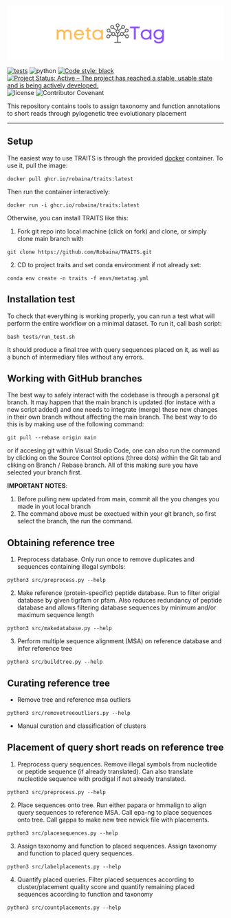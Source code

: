 ![logo](docs/imgs/meta_trans.png)

[![tests](https://github.com/Robaina/TRAITS/actions/workflows/tests.yml/badge.svg)](https://github.com/Robaina/TRAITS/actions/workflows/tests.yml)
![python](https://img.shields.io/badge/Python-3.8%2B-blue)
[![Code style: black](https://img.shields.io/badge/code%20style-black-000000.svg)](https://github.com/psf/black)
[![Project Status: Active – The project has reached a stable, usable state and is being actively developed.](https://www.repostatus.org/badges/latest/active.svg)](https://www.repostatus.org/#active)
![license](https://img.shields.io/github/license/Robaina/Pynteny)
![Contributor Covenant](https://img.shields.io/badge/Contributor%20Covenant-v2.0%20adopted-ff69b4)

This repository contains tools to assign taxonomy and function annotations to short reads through pylogenetic tree evolutionary placement

---
## Setup
The easiest way to use TRAITS is through the provided [docker](https://www.docker.com/) container. To use it, pull the image:

```
docker pull ghcr.io/robaina/traits:latest
```

Then run the container interactively:

```
docker run -i ghcr.io/robaina/traits:latest
```

Otherwise, you can install TRAITS like this:

1. Fork git repo into local machine (click on fork) and clone, or simply clone main branch with
```
git clone https://github.com/Robaina/TRAITS.git
```
2. CD to project traits and set conda environment if not already set:
```
conda env create -n traits -f envs/metatag.yml
```

## Installation test
To check that everything is working properly, you can run a test what will perform the entire workflow on a minimal dataset. To run it, call bash script:
```
bash tests/run_test.sh
```
It should produce a final tree with query sequences placed on it, as well as a bunch of intermediary files without any errors.

## Working with GitHub branches
The best way to safely interact with the codebase is through a personal git branch. It may happen that the main branch is updated (for instace with a new script added) and one needs to integrate (merge) these new changes in their own branch without affecting the main branch. The best way to do this is by making use of the following command:

```
git pull --rebase origin main
```

or if accesing git within Visual Studio Code, one can also run the command by clicking on the Source Control options (three dots) within the Git tab and cliking on Branch / Rebase branch. All of this making sure you have selected your branch first.

__IMPORTANT NOTES__: 

1. Before pulling new updated from main, commit all the you changes you made in yout local branch
2. The command above must be exectued within your git branch, so first select the branch, the run the command.


## Obtaining reference tree

1. Preprocess database. Only run once to remove duplicates and sequences containing illegal symbols:
```
python3 src/preprocess.py --help
```

2. Make reference (protein-specific) peptide database. Run to filter origial database by given tigrfam or pfam. Also reduces redundancy of peptide database and allows filtering database sequences by minimum and/or maximum sequence length
```
python3 src/makedatabase.py --help
```

3. Perform multiple sequence alignment (MSA) on reference database and infer reference tree
```
python3 src/buildtree.py --help
```
## Curating reference tree

* Remove tree and reference msa outliers
```
python3 src/removetreeoutliers.py --help
```
* Manual curation and classification of clusters

## Placement of query short reads on reference tree

1. Preprocess query sequences. Remove illegal symbols from nucleotide or peptide sequence (if already translated). Can also translate nucleotide sequence with prodigal if not already translated.
```
python3 src/preprocess.py --help
```
2. Place sequences onto tree. Run either papara or hmmalign to align query sequences to reference MSA. Call epa-ng to place sequences onto tree. Call gappa to make new tree newick file with placements.
```
python3 src/placesequences.py --help
```
3. Assign taxonomy and function to placed sequences. Assign taxonomy and function to placed query sequences.
```
python3 src/labelplacements.py --help
```
4. Quantify placed queries. Filter placed sequences according to cluster/placement quality score and quantify remaining placed sequences according to function and taxonomy
```
python3 src/countplacements.py --help
```




